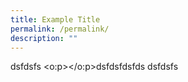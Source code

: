 ```yaml
---
title: Example Title
permalink: /permalink/
description: ""
---
```

dsfdsfs
<o:p></o:p>dsfdsfdsfds
dsfdsfs